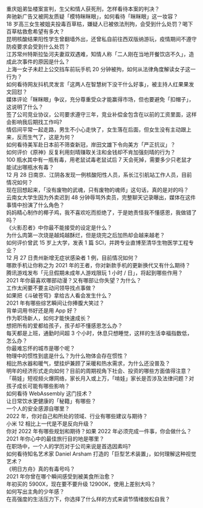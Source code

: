 重庆姐弟坠楼案宣判，生父和情人获死刑，怎样看待本案的判决？  
奔驰新广告又被网友质疑「模特眯眯眼」，如何看待「眯眯眼」这一妆容？  
18 岁高三女生被姐夫投毒百草枯，嫌疑人已被依法刑拘，会受到什么处罚？喝下百草枯救愈希望有多大？  
昆明核酸结果阳性学生曾翻墙外出，还曾私自前往西双版纳游玩，疫情期间不遵守防疫要求会受到什么处罚？  
江苏常州特斯拉坠河夫妻双双遇难，知情人称「二人刚在当地开餐饮店不久」，造成此次事件的原因是什么？  
上海一女子未赶上公交挡车前玩手机 20 分钟被拘，如何从法律角度解读女子这一行为？  
如何看待网友抖机灵发言「这两人在智慧树下没干什么好事」，被主持人红果果发文回怼？  
媒体评论「眯眯眼」争议，充分尊重受众才能赢得市场，但也要避免「扣帽子」，这说明了什么？  
签了公司竞业协议，公司要求遵守三年，竞业补偿金包含在以前的工资里面，这样会影响我后期找工作吗?  
情侣间平常一起走路，男生不小心走快了，女生落在后面，但女生没有主动跟上来，反而生气了，这是为何？  
如何看待美军赴日本前不筛查新冠，岸田文雄下令向美方「严正抗议」？  
如何评价《原神》反复利用刻晴赚取关注和金钱却不肯加强刻晴的行为？  
100 瓶水其中有一瓶有毒，用老鼠试毒老鼠试后 7 天会死掉，需要多少只老鼠才能试出哪瓶水有毒？  
12 月 28 日南京、江阴各发现一例核酸阳性人员，系长江引航站工作人员，目前情况如何？  
现在回想起来，「没有废物的武魂，只有废物的魂师」这句话，真的是对的吗？  
云南女大学生因为外卖迟到 48 分钟辱骂外卖员，完整聊天记录曝出，媒体在这件事情中扮演了什么角色？  
妈妈精心制作的椰子鸡，我不喜欢吃而拒绝了，于是她责怪我不懂感恩，我做错了吗？  
《火影忍者》中你最不能接受的设定是什么？  
为什么肉第一次烧是越炖越酥烂，但是烧完之后加热却会越来越老？  
如何评价曾武 15 岁上大学，发表 1 篇 SCI，并跨专业直博至清华生物医学工程专业？  
12 月 27 日贵州新增无症状感染者 1 例，目前情况如何？  
哪款手机让你称之为 2021 年的王者，你对新款手机的更新换代又有什么期待？  
腾讯游戏发布「元旦假期未成年人游戏限玩 1 小时 / 日」，将起到哪些作用？  
2021 年你最喜欢哪部动漫？又有哪部让你失望？为什么？  
工作太闲要不要主动问领导找点事做？  
如果把《斗破苍穹》拿给古人看会发生什么？  
2021 年有哪些综艺瞬间让你捧腹大笑过？  
背单词用书好还是用 App 好？  
作为职场新人，如何才能快速成长？  
想把所有的爱都给孩子，孩子却不懂感恩怎么办？  
每天都是上班，通勤时间超 3 个小时，休息只想睡觉，这样的生活幸福指数低，怎么办？  
你最难忘怀的城市是哪个呢？  
物理中的惯性到底是什么？为什么物体会存在惯性？  
相比热水器和暖气，壁挂炉兼顾了采暖和热水需求，为什么还没普及？  
明年的经济形式走向如何？目前的周期视角下社会、投资的哪些方面值得注意？  
「萌娃」短视频火爆网络，家长月入或上万，「啃娃」家长是否涉及法律问题？对孩子成长可能有哪些影响？  
如何看待 WebAssembly 这门技术？  
让日常饮水更健康的「秘籍」有哪些？  
一个人的安全感源自哪里？  
2022 年，你对自己和所处的领域、行业有哪些建议与期待？  
小米 12 相比上一代是不是反向升级？  
你对 2022 年有哪些规划和期待？如果 2022 年必须完成一件事，你会做什么？  
2021 年你心中的最佳旅行目的地是哪里？  
在职场中，一个人的学历对于公司来说是首选因素吗?  
如何看待知名艺术家 Daniel Arsham 打造的「巨型艺术装置」，如何理解这种视觉艺术？  
《明日方舟》真的有毒号吗？  
2021 年你曾在哪个瞬间感受到被美食所治愈？  
年初买的 5900X，现在要不要升级 12900K，使用上差别大吗？  
如何写出主角的少年感？  
在高强度的生活压力下，你选择了什么样的方式来调节情绪放松自我？  

